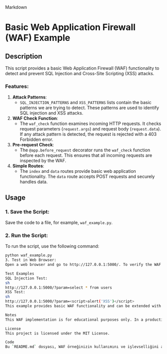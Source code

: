
Markdown
# Basic Web Application Firewall (WAF) Example

## Description
This script provides a basic Web Application Firewall (WAF) functionality to detect and prevent SQL Injection and Cross-Site Scripting (XSS) attacks.

### Features:
1. **Attack Patterns**: 
   - `SQL_INJECTION_PATTERNS` and `XSS_PATTERNS` lists contain the basic patterns we are trying to detect. These patterns are used to identify SQL injection and XSS attacks.
2. **WAF Check Function**: 
   - The `waf_check` function examines incoming HTTP requests. It checks request parameters (`request.args`) and request body (`request.data`). If any attack pattern is detected, the request is rejected with a 403 Forbidden error.
3. **Pre-request Check**: 
   - The `@app.before_request` decorator runs the `waf_check` function before each request. This ensures that all incoming requests are inspected by the WAF.
4. **Simple Routes**:
   - The `index` and `data` routes provide basic web application functionality. The `data` route accepts POST requests and securely handles data.

## Usage

### 1. Save the Script:
Save the code to a file, for example, `waf_example.py`.

### 2. Run the Script:
To run the script, use the following command:

```sh
python waf_example.py
3. Test in Web Browser:
Open a web browser and go to http://127.0.0.1:5000/. To verify the WAF is working, try various attack patterns.

Test Examples
SQL Injection Test:
sh
http://127.0.0.1:5000/?param=select * from users
XSS Test:
sh
http://127.0.0.1:5000/?param=<script>alert('XSS')</script>
This example provides basic WAF functionality and can be extended with more advanced features. For example, detecting more complex attack patterns, IP-based blocking, session management, and more can be added.

Notes
This WAF implementation is for educational purposes only. In a production environment, consider using a comprehensive and well-tested WAF solution.

License
This project is licensed under the MIT License.

Code
Bu `README.md` dosyası, WAF örneğinizin kullanımını ve işlevselliğini açıkça açıklamakta ve kodu ve test örneklerini içermektedir.
